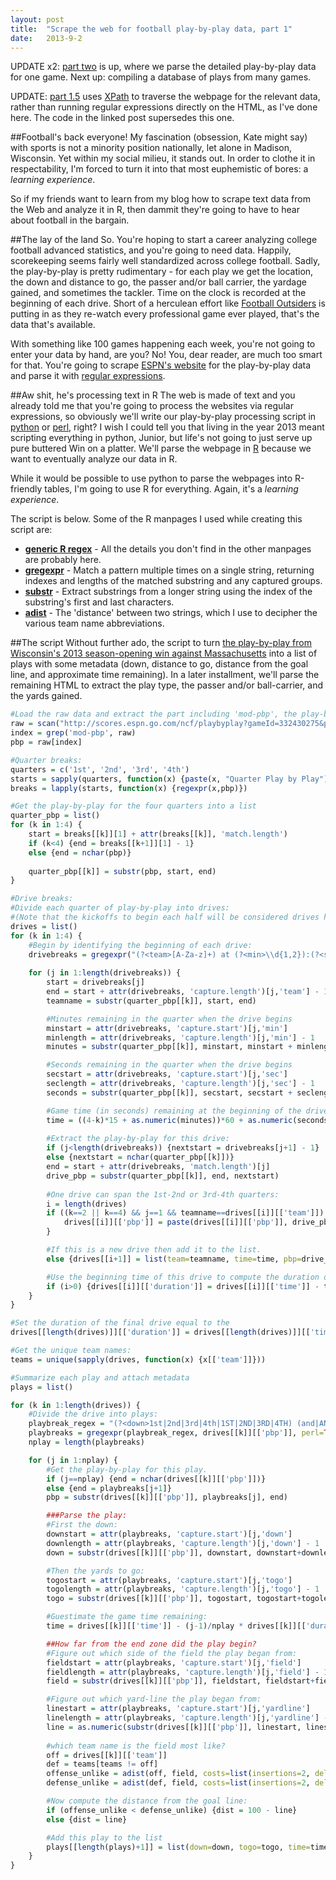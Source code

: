 ```yaml
---
layout: post
title:  "Scrape the web for football play-by-play data, part 1"
date:   2013-9-2
---
```


UPDATE x2: [part two](http://somesquares.org/blog/2013/9/scrape-web-football-play-play-data-part-2) is up, where we parse the detailed play-by-play data for one game. Next up: compiling a database of plays from many games.

UPDATE: [part 1.5](http://somesquares.org/blog/2013/9/scrape-web-football-play-play-data-part-15) uses [XPath](http://www.w3schools.com/xpath/xpath_intro.asp) to traverse the webpage for the relevant data, rather than running regular expressions directly on the HTML, as I've done here. The code in the linked post supersedes this one.

##Football's back everyone!
My fascination (obsession, Kate might say) with sports is not a minority position nationally, let alone in Madison, Wisconsin. Yet within my social milieu, it stands out. In order to clothe it in respectability, I'm forced to turn it into that most euphemistic of bores: a *learning experience*.

So if my friends want to learn from my blog how to scrape text data from the Web and analyze it in R, then dammit they're going to have to hear about football in the bargain.

##The lay of the land
So. You're hoping to start a career analyzing college football advanced statistics, and you're going to need data. Happily, scorekeeping seems fairly well standardized across college football. Sadly, the play-by-play is pretty rudimentary - for each play we get the location, the down and distance to go, the passer and/or ball carrier, the yardage gained, and sometimes the tackler. Time on the clock is recorded at the beginning of each drive. Short of a herculean effort like [Football Outsiders](http://www.footballoutsiders.com/) is putting in as they re-watch every professional game ever played, that's the data that's available.

With something like 100 games happening each week, you're not going to enter your data by hand, are you? No! You, dear reader, are much too smart for that. You're going to scrape [ESPN's website](http://scores.espn.go.com/ncf/scoreboard) for the play-by-play data and parse it with [regular expressions](http://en.wikipedia.org/wiki/Regular_expression).

##Aw shit, he's processing text in R
The web is made of text and you already told me that you're going to process the websites via regular expressions, so obviously we'll write our play-by-play processing script in [python](http://docs.python.org/2/library/re.html) or [perl](http://perldoc.perl.org/perlre.html), right? I wish I could tell you that living in the year 2013 meant scripting everything in python, Junior, but life's not going to just serve up pure buttered Win on a platter. We'll parse the webpage in [R](http://www.r-project.org) because we want to eventually analyze our data in R.

While it would be possible to use python to parse the webpages into R-friendly tables, I'm going to use R for everything. Again, it's a *learning experience*.

The script is below. Some of the R manpages I used while creating this script are:

* [**generic R regex**](http://stat.ethz.ch/R-manual/R-devel/library/base/html/regex.html) - All the details you don't find in the other manpages are probably here.
* [**gregexpr**](http://stat.ethz.ch/R-manual/R-devel/library/base/html/grep.html) - Match a pattern multiple times on a single string, returning indexes and lengths of the matched substring and any captured groups.
* [**substr**](http://stat.ethz.ch/R-manual/R-devel/library/base/html/substr.html) - Extract substrings from a longer string using the index of the substring's first and last characters.
* [**adist**](http://stat.ethz.ch/R-manual/R-devel/library/utils/html/adist.html) - The 'distance' between two strings, which I use to decipher the various team name abbreviations.

##The script
Without further ado, the script to turn [the play-by-play from Wisconsin's 2013 season-opening win against Massachusetts](http://scores.espn.go.com/ncf/playbyplay?gameId=332430275&period=0) into a list of plays with some metadata (down, distance to go, distance from the goal line, and approximate time remaining). In a later installment, we'll parse the remaining HTML to extract the play type, the passer and/or ball-carrier, and the yards gained.

```r
#Load the raw data and extract the part including 'mod-pbp', the play-by-play module.
raw = scan("http://scores.espn.go.com/ncf/playbyplay?gameId=332430275&period=0", what=character(0), sep='\n')
index = grep('mod-pbp', raw)
pbp = raw[index]

#Quarter breaks:
quarters = c('1st', '2nd', '3rd', '4th')
starts = sapply(quarters, function(x) {paste(x, "Quarter Play by Play")})
breaks = lapply(starts, function(x) {regexpr(x,pbp)})

#Get the play-by-play for the four quarters into a list
quarter_pbp = list()
for (k in 1:4) {
    start = breaks[[k]][1] + attr(breaks[[k]], 'match.length')
    if (k<4) {end = breaks[[k+1]][1] - 1}
    else {end = nchar(pbp)}
    
    quarter_pbp[[k]] = substr(pbp, start, end)
}

#Drive breaks:
#Divide each quarter of play-by-play into drives:
#(Note that the kickoffs to begin each half will be considered drives here.)
drives = list()
for (k in 1:4) {
    #Begin by identifying the beginning of each drive:
    drivebreaks = gregexpr("(?<team>[A-Za-z]+) at (?<min>\\d{1,2}):(?<sec>\\d\\d)", quarter_pbp[[k]], perl=TRUE, fixed=FALSE)[[1]]
    
    for (j in 1:length(drivebreaks)) {
        start = drivebreaks[j]
        end = start + attr(drivebreaks, 'capture.length')[j,'team'] - 1
        teamname = substr(quarter_pbp[[k]], start, end)

        #Minutes remaining in the quarter when the drive begins
        minstart = attr(drivebreaks, 'capture.start')[j,'min']
        minlength = attr(drivebreaks, 'capture.length')[j,'min'] - 1
        minutes = substr(quarter_pbp[[k]], minstart, minstart + minlength)

        #Seconds remaining in the quarter when the drive begins
        secstart = attr(drivebreaks, 'capture.start')[j,'sec']
        seclength = attr(drivebreaks, 'capture.length')[j,'sec'] - 1
        seconds = substr(quarter_pbp[[k]], secstart, secstart + seclength)

        #Game time (in seconds) remaining at the beginning of the drive:
        time = ((4-k)*15 + as.numeric(minutes))*60 + as.numeric(seconds)
        
        #Extract the play-by-play for this drive:
        if (j<length(drivebreaks)) {nextstart = drivebreaks[j+1] - 1}
        else {nextstart = nchar(quarter_pbp[[k]])}
        end = start + attr(drivebreaks, 'match.length')[j]
        drive_pbp = substr(quarter_pbp[[k]], end, nextstart)
        
        #One drive can span the 1st-2nd or 3rd-4th quarters:
        i = length(drives)
        if ((k==2 || k==4) && j==1 && teamname==drives[[i]][['team']]) {
            drives[[i]][['pbp']] = paste(drives[[i]][['pbp']], drive_pbp, esp='')
        }

        #If this is a new drive then add it to the list.
        else {drives[[i+1]] = list(team=teamname, time=time, pbp=drive_pbp)}        

        #Use the beginning time of this drive to compute the duration of the previous drive:
        if (i>0) {drives[[i]][['duration']] = drives[[i]][['time']] - time}
    }
}

#Set the duration of the final drive equal to the 
drives[[length(drives)]][['duration']] = drives[[length(drives)]][['time']]

#Get the unique team names:
teams = unique(sapply(drives, function(x) {x[['team']]}))

#Summarize each play and attach metadata
plays = list()

for (k in 1:length(drives)) {
    #Divide the drive into plays:
    playbreak_regex = "(?<down>1st|2nd|3rd|4th|1ST|2ND|3RD|4TH) (and|AND) (?<togo>\\d{1,2}|goal|Goal|GOAL) at (?<field>[A-Za-z]{3,4}) (?<yardline>\\d{1,2})</td>" 
    playbreaks = gregexpr(playbreak_regex, drives[[k]][['pbp']], perl=TRUE, fixed=FALSE)[[1]]
    nplay = length(playbreaks)

    for (j in 1:nplay) {
        #Get the play-by-play for this play.
        if (j==nplay) {end = nchar(drives[[k]][['pbp']])}
        else {end = playbreaks[j+1]}
        pbp = substr(drives[[k]][['pbp']], playbreaks[j], end)

        ###Parse the play:
        #First the down:
        downstart = attr(playbreaks, 'capture.start')[j,'down']
        downlength = attr(playbreaks, 'capture.length')[j,'down'] - 1
        down = substr(drives[[k]][['pbp']], downstart, downstart+downlength)

        #Then the yards to go:
        togostart = attr(playbreaks, 'capture.start')[j,'togo']
        togolength = attr(playbreaks, 'capture.length')[j,'togo'] - 1
        togo = substr(drives[[k]][['pbp']], togostart, togostart+togolength)

        #Guestimate the game time remaining:
        time = drives[[k]][['time']] - (j-1)/nplay * drives[[k]][['duration']]

        ##How far from the end zone did the play begin?
        #Figure out which side of the field the play began from:
        fieldstart = attr(playbreaks, 'capture.start')[j,'field']
        fieldlength = attr(playbreaks, 'capture.length')[j,'field'] - 1
        field = substr(drives[[k]][['pbp']], fieldstart, fieldstart+fieldlength)

        #Figure out which yard-line the play began from:
        linestart = attr(playbreaks, 'capture.start')[j,'yardline']
        linelength = attr(playbreaks, 'capture.length')[j,'yardline'] - 1
        line = as.numeric(substr(drives[[k]][['pbp']], linestart, linestart+linelength))
    
        #which team name is the field most like?
        off = drives[[k]][['team']]
        def = teams[teams != off]
        offense_unlike = adist(off, field, costs=list(insertions=2, deletions=0, substitutions=1), ignore.case=TRUE)
        defense_unlike = adist(def, field, costs=list(insertions=2, deletions=0, substitutions=1), ignore.case=TRUE)

        #Now compute the distance from the goal line:
        if (offense_unlike < defense_unlike) {dist = 100 - line}
        else {dist = line}

        #Add this play to the list
        plays[[length(plays)+1]] = list(down=down, togo=togo, time=time, dist=dist, pbp=pbp)
    }
}
```